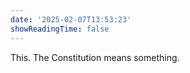 ```yaml
---
date: '2025-02-07T13:53:23'
showReadingTime: false
---
```


This.  The Constitution means something.

<link rel="stylesheet" href="/js/lite-yt-embed.css" />
<script src="/js/lite-yt-embed.js"></script>

<lite-youtube videoid="eI14kcVT3vU" playlabel="Hank Green on The Constitution"></lite-youtube>